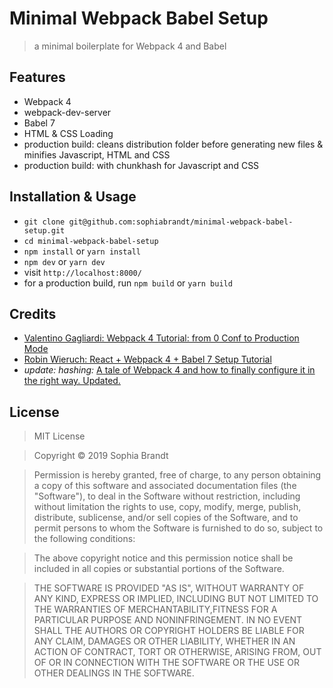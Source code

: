 # Minimal Webpack Babel Setup

> a minimal boilerplate for Webpack 4 and Babel

## Features

- Webpack 4
- webpack-dev-server
- Babel 7
- HTML & CSS Loading
- production build: cleans distribution folder before generating new files & minifies Javascript, HTML and CSS
- production build: with chunkhash for Javascript and CSS

## Installation & Usage

- `git clone git@github.com:sophiabrandt/minimal-webpack-babel-setup.git`
- `cd minimal-webpack-babel-setup`
- `npm install` or `yarn install`
- `npm dev` or `yarn dev`
- visit `http://localhost:8000/`
- for a production build, run `npm build` or `yarn build`

## Credits

- [Valentino Gagliardi: Webpack 4 Tutorial: from 0 Conf to Production Mode](https://www.valentinog.com/blog/webpack-tutorial/)
- [Robin Wieruch: React + Webpack 4 + Babel 7 Setup Tutorial](https://www.robinwieruch.de/minimal-react-webpack-babel-setup/)
- _update: hashing:_ [A tale of Webpack 4 and how to finally configure it in the right way. Updated.](https://hackernoon.com/a-tale-of-webpack-4-and-how-to-finally-configure-it-in-the-right-way-4e94c8e7e5c1)

## License

> MIT License

> Copyright © 2019 Sophia Brandt

> Permission is hereby granted, free of charge, to any person obtaining a copy of this software and associated documentation files (the "Software"), to deal in the Software without restriction, including without limitation the rights to use, copy, modify, merge, publish, distribute, sublicense, and/or sell copies of the Software, and to permit persons to whom the Software is furnished to do so, subject to the following conditions:

> The above copyright notice and this permission notice shall be included in all copies or substantial portions of the Software.

> THE SOFTWARE IS PROVIDED "AS IS", WITHOUT WARRANTY OF ANY KIND, EXPRESS OR IMPLIED, INCLUDING BUT NOT LIMITED TO THE WARRANTIES OF MERCHANTABILITY,FITNESS FOR A PARTICULAR PURPOSE AND NONINFRINGEMENT. IN NO EVENT SHALL THE AUTHORS OR COPYRIGHT HOLDERS BE LIABLE FOR ANY CLAIM, DAMAGES OR OTHER LIABILITY, WHETHER IN AN ACTION OF CONTRACT, TORT OR OTHERWISE, ARISING FROM, OUT OF OR IN CONNECTION WITH THE SOFTWARE OR THE USE OR OTHER DEALINGS IN THE SOFTWARE.
